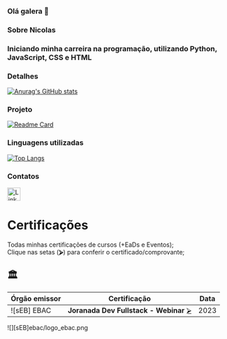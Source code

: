 ### Olá galera 👋

### Sobre Nicolas

### Iniciando minha carreira na programação, utilizando Python, JavaScript, CSS e HTML

### Detalhes

[![Anurag's GitHub stats](https://github-readme-stats.vercel.app/api?username=nicolasspaiva&show_icons=true&theme=dark)](https://github.com/anuraghazra/github-readme-stats)

### Projeto

[![Readme Card](https://github-readme-stats.vercel.app/api/pin/?username=nicolasspaiva&repo=Tiktokclone_webnar_ebac&theme=dark)](https://github.com/anuraghazra/github-readme-stats)

### Linguagens utilizadas

[![Top Langs](https://github-readme-stats.vercel.app/api/top-langs/?username=nicolasspaiva&layout=compact)](https://github.com/anuraghazra/github-readme-stats)

### Contatos

[<img src='https://img.shields.io/badge/LinkedIn-0077B5?style=for-the-badge&logo=linkedin&logoColor=white' alt='Linkedin' height='30'>](https://www.linkedin.com/in/nicolas-paiva-0299ab209)

# Certificações
Todas minhas certificações de cursos (+EaDs e Eventos);  
Clique nas setas (**⮚**) para conferir o certificado/comprovante;  

## 🏛 
| Órgão emissor          | Certificação                                                      | Data                       |
| ---------------------- | ----------------------------------------------------------------- | -------------------------- |
| ![sEB] EBAC        | **Joranada Dev Fullstack - Webinar**              [⮚][1]   | 2023  |











<!-- -=- # --- REFERÊNCIAS --- # -=- -->
<!-- Links/Certificados -->

[1]:ebac/ebac-certificado.pdf






<!-- Selo de organizações -->
![][sEB]ebac/logo_ebac.png













